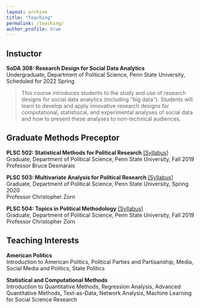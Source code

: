 ```yaml
---
layout: archive
title: "Teaching"
permalink: /teaching/
author_profile: true
---
```


## Instuctor 

<b>SoDA 308: Research Design for Social Data Analytics</b> <br>
Undergraduate, Department of Political Science, Penn State University, Scheduled for 2022 Spring<br>
> This course introduces students to the study and use of research designs for social data analytics (including "big data"). Students will learn to develop and apply innovative research designs for computational, statistiscal, and experimental analyses of social data and how to present these analyses to non-technical audiences.

## Graduate Methods Preceptor

<b>PLSC 502: Statistical Methods for Political Research</b> [[Syllabus]](https://github.com/taegyoon-kim/taegyoon-kim.github.io/blob/master/files/PLSC502_fall_2019.pdf) <br>
Graduate, Department of Political Science, Penn State University, Fall 2019 <br>
Professor Bruce Desmarais

<b>PLSC 503: Multivariate Analysis for Political Research</b> [[Syllabus]](https://github.com/taegyoon-kim/taegyoon-kim.github.io/blob/master/files/PLSC503_spring_2020.pdf) <br>
Graduate, Department of Political Science, Penn State University, Spring 2020 <br>
Professor Christopher Zorn

<b>PLSC 504: Topics in Political Methodology</b> [[Syllabus]](https://github.com/taegyoon-kim/taegyoon-kim.github.io/blob/master/files/PLSC504_fall_2019.pdf) <br>
Graduate, Department of Political Science, Penn State University, Fall 2019 <br>
Professor Christopher Zorn

## Teaching Interests

<b>American Politics</b><br>
Introduction to American Politics, Political Parties and Partisanship, Media, Social Media and Politics, State Politics<br>

<b>Statistical and Computational Methods</b><br>
Introduction to Quantitative Methods, Regression Analysis, Advanced Quantitative Methods, Text-as-Data, Network Analysis, Machine Learning for Social Science Research
